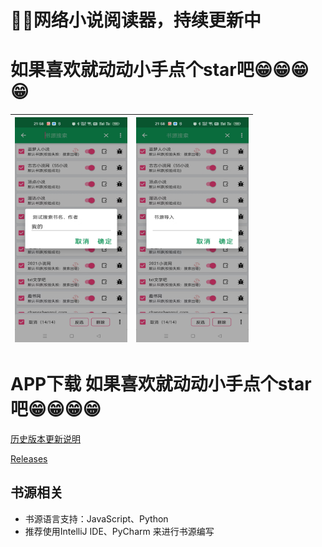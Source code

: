 # 📖📖网络小说阅读器，持续更新中
# 如果喜欢就动动小手点个star吧😁😁😁😁

| <img src="img/1.jpg" width = "180" height = "360"/>        | <img src="img/2.jpg" width = "180" height = "360"/>   |
| - | - |

# APP下载 如果喜欢就动动小手点个star吧😁😁😁😁

[历史版本更新说明](CHANGELOG.md)

[Releases](https://github.com/SJJ-dot/Reader/releases)

## 书源相关
* 书源语言支持：JavaScript、Python
* 推荐使用IntelliJ IDE、PyCharm 来进行书源编写

